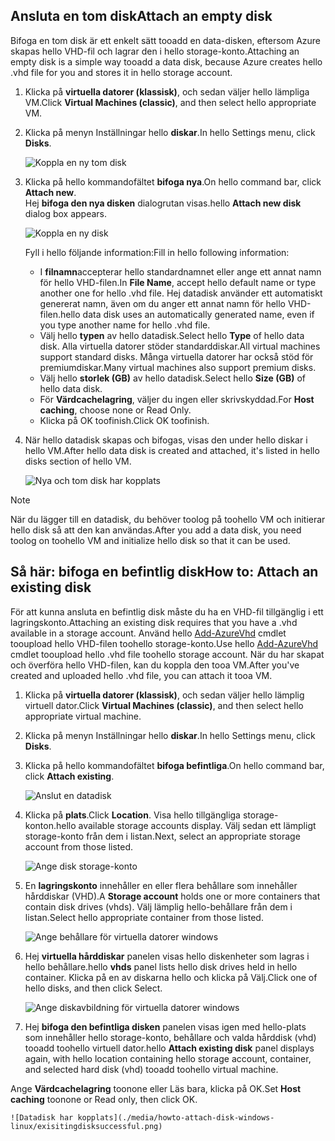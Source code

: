 


## <a name="attach-an-empty-disk"></a><span data-ttu-id="ae0e1-101">Ansluta en tom disk</span><span class="sxs-lookup"><span data-stu-id="ae0e1-101">Attach an empty disk</span></span>
<span data-ttu-id="ae0e1-102">Bifoga en tom disk är ett enkelt sätt tooadd en data-disken, eftersom Azure skapas hello VHD-fil och lagrar den i hello storage-konto.</span><span class="sxs-lookup"><span data-stu-id="ae0e1-102">Attaching an empty disk is a simple way tooadd a data disk, because Azure creates hello .vhd file for you and stores it in hello storage account.</span></span>

1. <span data-ttu-id="ae0e1-103">Klicka på **virtuella datorer (klassisk)**, och sedan väljer hello lämpliga VM.</span><span class="sxs-lookup"><span data-stu-id="ae0e1-103">Click **Virtual Machines (classic)**, and then select hello appropriate VM.</span></span>

2. <span data-ttu-id="ae0e1-104">Klicka på menyn Inställningar hello **diskar**.</span><span class="sxs-lookup"><span data-stu-id="ae0e1-104">In hello Settings menu, click **Disks**.</span></span>

   ![Koppla en ny tom disk](./media/howto-attach-disk-windows-linux/menudisksattachnew.png)

3. <span data-ttu-id="ae0e1-106">Klicka på hello kommandofältet **bifoga nya**.</span><span class="sxs-lookup"><span data-stu-id="ae0e1-106">On hello command bar, click **Attach new**.</span></span>  
    <span data-ttu-id="ae0e1-107">Hej **bifoga den nya disken** dialogrutan visas.</span><span class="sxs-lookup"><span data-stu-id="ae0e1-107">hello **Attach new disk** dialog box appears.</span></span>

    ![Koppla en ny disk](./media/howto-attach-disk-windows-linux/newdiskdetail.png)

    <span data-ttu-id="ae0e1-109">Fyll i hello följande information:</span><span class="sxs-lookup"><span data-stu-id="ae0e1-109">Fill in hello following information:</span></span>
    - <span data-ttu-id="ae0e1-110">I **filnamn**accepterar hello standardnamnet eller ange ett annat namn för hello VHD-filen.</span><span class="sxs-lookup"><span data-stu-id="ae0e1-110">In **File Name**, accept hello default name or type another one for hello .vhd file.</span></span> <span data-ttu-id="ae0e1-111">Hej datadisk använder ett automatiskt genererat namn, även om du anger ett annat namn för hello VHD-filen.</span><span class="sxs-lookup"><span data-stu-id="ae0e1-111">hello data disk uses an automatically generated name, even if you type another name for hello .vhd file.</span></span>
    - <span data-ttu-id="ae0e1-112">Välj hello **typen** av hello datadisk.</span><span class="sxs-lookup"><span data-stu-id="ae0e1-112">Select hello **Type** of hello data disk.</span></span> <span data-ttu-id="ae0e1-113">Alla virtuella datorer stöder standarddiskar.</span><span class="sxs-lookup"><span data-stu-id="ae0e1-113">All virtual machines support standard disks.</span></span> <span data-ttu-id="ae0e1-114">Många virtuella datorer har också stöd för premiumdiskar.</span><span class="sxs-lookup"><span data-stu-id="ae0e1-114">Many virtual machines also support premium disks.</span></span>
    - <span data-ttu-id="ae0e1-115">Välj hello **storlek (GB)** av hello datadisk.</span><span class="sxs-lookup"><span data-stu-id="ae0e1-115">Select hello **Size (GB)** of hello data disk.</span></span>
    - <span data-ttu-id="ae0e1-116">För **Värdcachelagring**, väljer du ingen eller skrivskyddad.</span><span class="sxs-lookup"><span data-stu-id="ae0e1-116">For **Host caching**, choose none or Read Only.</span></span>
    - <span data-ttu-id="ae0e1-117">Klicka på OK toofinish.</span><span class="sxs-lookup"><span data-stu-id="ae0e1-117">Click OK toofinish.</span></span>

4. <span data-ttu-id="ae0e1-118">När hello datadisk skapas och bifogas, visas den under hello diskar i hello VM.</span><span class="sxs-lookup"><span data-stu-id="ae0e1-118">After hello data disk is created and attached, it's listed in hello disks section of hello VM.</span></span>

   ![Nya och tom disk har kopplats](./media/howto-attach-disk-windows-linux/newdiskemptysuccessful.png)

> [!NOTE]
> <span data-ttu-id="ae0e1-120">När du lägger till en datadisk, du behöver toolog på toohello VM och initierar hello disk så att den kan användas.</span><span class="sxs-lookup"><span data-stu-id="ae0e1-120">After you add a data disk, you need toolog on toohello VM and initialize hello disk so that it can be used.</span></span>

## <a name="how-to-attach-an-existing-disk"></a><span data-ttu-id="ae0e1-121">Så här: bifoga en befintlig disk</span><span class="sxs-lookup"><span data-stu-id="ae0e1-121">How to: Attach an existing disk</span></span>
<span data-ttu-id="ae0e1-122">För att kunna ansluta en befintlig disk måste du ha en VHD-fil tillgänglig i ett lagringskonto.</span><span class="sxs-lookup"><span data-stu-id="ae0e1-122">Attaching an existing disk requires that you have a .vhd available in a storage account.</span></span> <span data-ttu-id="ae0e1-123">Använd hello [Add-AzureVhd](https://msdn.microsoft.com/library/azure/dn495173.aspx) cmdlet tooupload hello VHD-filen toohello storage-konto.</span><span class="sxs-lookup"><span data-stu-id="ae0e1-123">Use hello [Add-AzureVhd](https://msdn.microsoft.com/library/azure/dn495173.aspx) cmdlet tooupload hello .vhd file toohello storage account.</span></span> <span data-ttu-id="ae0e1-124">När du har skapat och överföra hello VHD-filen, kan du koppla den tooa VM.</span><span class="sxs-lookup"><span data-stu-id="ae0e1-124">After you've created and uploaded hello .vhd file, you can attach it tooa VM.</span></span>

1. <span data-ttu-id="ae0e1-125">Klicka på **virtuella datorer (klassisk)**, och sedan väljer hello lämplig virtuell dator.</span><span class="sxs-lookup"><span data-stu-id="ae0e1-125">Click **Virtual Machines (classic)**, and then select hello appropriate virtual machine.</span></span>

2. <span data-ttu-id="ae0e1-126">Klicka på menyn Inställningar hello **diskar**.</span><span class="sxs-lookup"><span data-stu-id="ae0e1-126">In hello Settings menu, click **Disks**.</span></span>

3. <span data-ttu-id="ae0e1-127">Klicka på hello kommandofältet **bifoga befintliga**.</span><span class="sxs-lookup"><span data-stu-id="ae0e1-127">On hello command bar, click **Attach existing**.</span></span>

    ![Anslut en datadisk](./media/howto-attach-disk-windows-linux/menudisksattachexisting.png)

4. <span data-ttu-id="ae0e1-129">Klicka på **plats**.</span><span class="sxs-lookup"><span data-stu-id="ae0e1-129">Click **Location**.</span></span> <span data-ttu-id="ae0e1-130">Visa hello tillgängliga storage-konton.</span><span class="sxs-lookup"><span data-stu-id="ae0e1-130">hello available storage accounts display.</span></span> <span data-ttu-id="ae0e1-131">Välj sedan ett lämpligt storage-konto från dem i listan.</span><span class="sxs-lookup"><span data-stu-id="ae0e1-131">Next, select an appropriate storage account from those listed.</span></span>

    ![Ange disk storage-konto](./media/howto-attach-disk-windows-linux/existdiskstorageaccounts.png)

5. <span data-ttu-id="ae0e1-133">En **lagringskonto** innehåller en eller flera behållare som innehåller hårddiskar (VHD).</span><span class="sxs-lookup"><span data-stu-id="ae0e1-133">A **Storage account** holds one or more containers that contain disk drives (vhds).</span></span> <span data-ttu-id="ae0e1-134">Välj lämplig hello-behållare från dem i listan.</span><span class="sxs-lookup"><span data-stu-id="ae0e1-134">Select hello appropriate container from those listed.</span></span>

    ![Ange behållare för virtuella datorer windows](./media/howto-attach-disk-windows-linux/existdiskcontainers.png)

6. <span data-ttu-id="ae0e1-136">Hej **virtuella hårddiskar** panelen visas hello diskenheter som lagras i hello behållare.</span><span class="sxs-lookup"><span data-stu-id="ae0e1-136">hello **vhds** panel lists hello disk drives held in hello container.</span></span> <span data-ttu-id="ae0e1-137">Klicka på en av diskarna hello och klicka på Välj.</span><span class="sxs-lookup"><span data-stu-id="ae0e1-137">Click one of hello disks, and then click Select.</span></span>

    ![Ange diskavbildning för virtuella datorer windows](./media/howto-attach-disk-windows-linux/existdiskvhds.png)

7. <span data-ttu-id="ae0e1-139">Hej **bifoga den befintliga disken** panelen visas igen med hello-plats som innehåller hello storage-konto, behållare och valda hårddisk (vhd) tooadd toohello virtuell dator.</span><span class="sxs-lookup"><span data-stu-id="ae0e1-139">hello **Attach existing disk** panel displays again, with hello location containing hello storage account, container, and selected hard disk (vhd) tooadd toohello virtual machine.</span></span>

  <span data-ttu-id="ae0e1-140">Ange **Värdcachelagring** toonone eller Läs bara, klicka på OK.</span><span class="sxs-lookup"><span data-stu-id="ae0e1-140">Set **Host caching** toonone or Read only, then click OK.</span></span>

    ![Datadisk har kopplats](./media/howto-attach-disk-windows-linux/exisitingdisksuccessful.png)
